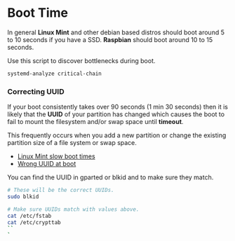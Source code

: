 # Boot Time
In general **Linux Mint** and other debian based distros should boot around 
5 to 10  seconds if you have a SSD. **Raspbian** should boot around 
10 to 15 seconds.

Use this script to discover bottlenecks during boot.

```bash
systemd-analyze critical-chain
```

### Correcting UUID

If your boot consistently takes over 90 seconds (1 min 30 seconds) then it
is likely that the **UUID** of your partition has changed which causes the boot
to fail to mount the filesystem and/or swap space until **timeout**.

This frequently occurs when you add a new partition or change the existing
partition size of a file system or swap space.

- [Linux Mint slow boot times](https://forums.linuxmint.com/viewtopic.php?t=225743)
- [Wrong UUID at boot](https://forums.linuxmint.com/viewtopic.php?t=112685)

You can find the UUID in gparted or blkid and to make sure they match.

```bash
# These will be the correct UUIDs.
sudo blkid

# Make sure UUIDs match with values above.
cat /etc/fstab
cat /etc/crypttab
``
`
